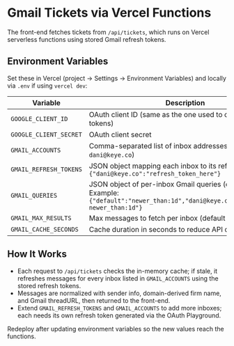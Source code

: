 # Gmail Tickets via Vercel Functions

The front-end fetches tickets from `/api/tickets`, which runs on Vercel serverless functions using stored Gmail refresh tokens.

## Environment Variables

Set these in Vercel (project → Settings → Environment Variables) and locally via `.env` if using `vercel dev`:

| Variable | Description |
| --- | --- |
| `GOOGLE_CLIENT_ID` | OAuth client ID (same as the one used to obtain refresh tokens) |
| `GOOGLE_CLIENT_SECRET` | OAuth client secret |
| `GMAIL_ACCOUNTS` | Comma-separated list of inbox addresses to poll (e.g. `dani@keye.co`) |
| `GMAIL_REFRESH_TOKENS` | JSON object mapping each inbox to its refresh token, e.g. `{"dani@keye.co":"refresh_token_here"}` |
| `GMAIL_QUERIES` | JSON object of per-inbox Gmail queries (optional). Example: `{"default":"newer_than:1d","dani@keye.co":"label:INBOX newer_than:1d"}` |
| `GMAIL_MAX_RESULTS` | Max messages to fetch per inbox (default 20) |
| `GMAIL_CACHE_SECONDS` | Cache duration in seconds to reduce API calls (default 60) |

## How It Works

- Each request to `/api/tickets` checks the in-memory cache; if stale, it refreshes messages for every inbox listed in `GMAIL_ACCOUNTS` using the stored refresh tokens.
- Messages are normalized with sender info, domain-derived firm name, and Gmail threadURL, then returned to the front-end.
- Extend `GMAIL_REFRESH_TOKENS` and `GMAIL_ACCOUNTS` to add more inboxes; each needs its own refresh token generated via the OAuth Playground.

Redeploy after updating environment variables so the new values reach the functions.
